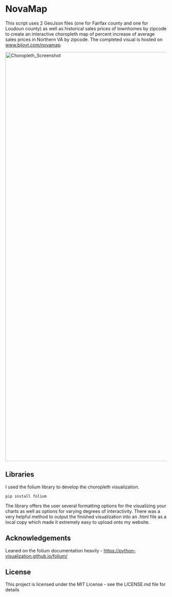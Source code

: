 # NovaMap
This script uses 2 GeoJson files (one for Fairfax county and one for Loudoun county) as well as historical sales prices of townhomes by zipcode to create an interactive choropleth map of percent increase of average sales prices in Northern VA by zipcode. The completed visual is hosted on www.bijoyt.com/novamap. 

<img width="1277" alt="Choropleth_Screenshot" src="https://user-images.githubusercontent.com/7709854/112723058-1cfd1300-8ee3-11eb-8fca-b105a91c723a.png">

## Libraries
I used the folium library to develop the choropleth visualization. 

```
pip install folium
```

The library offers the user several formatting options for the visualizing your charts as well as options for varying degrees of interactivity. There was a very helpful method to output the finished visualization into an .html file as a local copy which made it extremely easy to upload onto my website. 

## Acknowledgements
Leaned on the folium documentation heavily - https://python-visualization.github.io/folium/

## License
This project is licensed under the MIT License - see the LICENSE.md file for details
